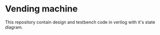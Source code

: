 # Vending machine
This repository contain design and testbench code in verilog with it's state diagram.
